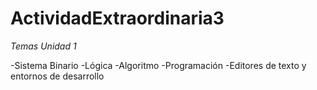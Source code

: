 # ActividadExtraordinaria3

*Temas Unidad 1*

-Sistema Binario
-Lógica
-Algoritmo
-Programación
-Editores de texto y entornos de desarrollo
